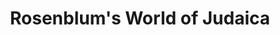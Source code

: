 ---
title: "Rosenblum's World of Judaica"
url: /skokie/rosenblums-world-of-judaica/
shop: Bücher
---